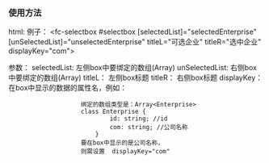 
### 使用方法

html:
例子：
<fc-selectbox #selectbox [selectedList]="selectedEnterprise" [unSelectedList]="unselectedEnterprise" 
                titleL="可选企业" 
                titleR="选中企业" 
                displayKey="com">
</fc-selectbox>


参数：
    selectedList:     左侧box中要绑定的数组(Array) 
    unSelectedList:   右侧box中要绑定的数组(Array)
    titleL：          左侧box标题
    titleR：          右侧box标题
    displayKey：      在box中显示的数据的属性名，例如：
                        
                        绑定的数组类型是：Array<Enterprise> 
                        class Enterprise {
                                id: string; //id
                                com: string; //公司名称
                            }
                        要在box中显示的是公司名称，
                        则需设置  displayKey="com"